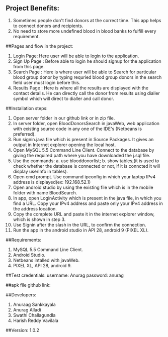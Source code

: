 ## Project Benefits:
1. Sometimes people don't find donors at the correct time. This app helps to connect donors and recipients.	
2. No need to store more undefined blood in blood banks to fulfill every requirement.	


 ##Pages and flow in the project:      
1. Login Page: Here user will be able to login to the application.
2. Sign Up Page : Before able to login he should signup for the application from this page.
3. Search  Page : Here is where user will be able to Search for particular blood group donor by typing requried blood group donors in      the search field user must login before this.
4. Results Page : Here is where all the results are displayed with the contact details. He can directly call the donor from results        using dialler symbol which will direct to dialler and call donor.


##Installation steps:
1. Open server folder in our github link or in zip file.
2. In server folder, open BloodDonorsSearch in javaWeb, web application with existing source code in any one of the IDE's (Netbeans is preferred).
3. Run signin.java file which is present in Source Packages. It gives an output in Internet explorer opening the local host.
4. Open MySQL 5.5 Command Line Client. Connect to the database by giving the required path where you have downloaded the j.sql file.
5. Use the commands:
   a. use blooddonorlist;
   b. show tables;(it is used to check whether the database is connected or not, if it is conncted it will display userinfo in tables).
6. Open cmd prompt. Use command ipconfig in which your laptop IPv4 address is displayed(ex: 192.168.52.1)
7. Open android studio by using the existing file which is in the mobile folder with name BloodSearch.
8. In app, open LoginActivity which is present in the java file, in which you find a URL. Copy your IPv4 address and paste only your IPv4 address in the address location. 
9. Copy the complete URL and paste it in the internet explorer window, which is shown in step 3.
10. Use Signin after the slash in the URL, to confirm the connection.
11. Run the app in the android studio in API 28, android 9 (PIXEL XL).


##Requirements:
1. MySQL 5.5 Command Line Client.
2. Android Studio.
3. Netbeans intalled with javaWeb.
4. PIXEL XL, API 28, android 9.


##Test credentials:
username: Anurag
password: anurag


##apk file github link:


##Developers:
1) Anuraag Sankkayala
2) Anurag Alladi
3) Swathi Challagundla
4) Harish Reddy Vavilala

##Version:
1.0.2

